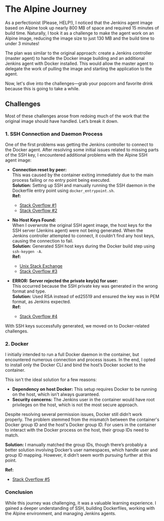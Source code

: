 # The Alpine Journey

As a perfectionist (Please, HELP!), I noticed that the Jenkins agent image based on Alpine took up nearly 800 MB of space and required 15 minutes of build time. Naturally, I took it as a challenge to make the agent work on an Alpine image, reducing the image size to just 130 MB and the build time to under 3 minutes!

The plan was similar to the original approach: create a Jenkins controller (master agent) to handle the Docker image building and an additional Jenkins agent with Docker installed. This would allow the master agent to delegate the work of pulling the image and starting the application to the agent.

Now, let's dive into the challenges—grab your popcorn and favorite drink because this is going to take a while.

## Challenges

Most of these challenges arose from redoing much of the work that the original image should have handled. Let’s break it down.

### 1. SSH Connection and Daemon Process

One of the first problems was getting the Jenkins controller to connect to the Docker agent. After resolving some initial issues related to missing parts of the SSH key, I encountered additional problems with the Alpine SSH agent image:

- **Connection reset by peer:**  
  This was caused by the container exiting immediately due to the main process failing or no entry point being executed.  
  **Solution:** Setting up SSH and manually running the SSH daemon in the Dockerfile entry point using `docker_entrypoint.sh`.  
  **Ref:**  
  - [Stack Overflow #1](https://stackoverflow.com/questions/35690954/running-openssh-in-an-alpine-docker-container)  
  - [Stack Overflow #2](https://stackoverflow.com/questions/69394001/how-can-i-fix-kex-exchange-identification-read-connection-reset-by-peer)

- **No Host Keys Found:**  
  When I overwrote the original SSH agent image, the host keys for the SSH server (Jenkins agent) were not being generated. When the Jenkins controller attempted to connect, it couldn’t find any host keys, causing the connection to fail.  
  **Solution:** Generated SSH host keys during the Docker build step using `ssh-keygen -A`.  
  **Ref:**  
  - [Unix Stack Exchange](https://unix.stackexchange.com/questions/642824/ssh-fails-to-start-due-to-missing-host-keys)  
  - [Stack Overflow #3](https://stackoverflow.com/questions/74040682/why-docker-doesnt-see-the-hostkeys-sshd-no-hostkeys-available-exiting)

- **ERROR: Server rejected the private key(s) for user:**  
  This occurred because the SSH private key was generated in the wrong format and type.  
  **Solution:** Used RSA instead of ed25519 and ensured the key was in PEM format, as Jenkins expected.  
  **Ref:**  
  - [Stack Overflow #4](https://stackoverflow.com/questions/31044704/this-node-is-offline-because-jenkins-failed-to-launch-the-slave-agent-on-it)

With SSH keys successfully generated, we moved on to Docker-related challenges.

### 2. Docker

I initially intended to run a full Docker daemon in the container, but encountered numerous connection and process issues. In the end, I opted to install only the Docker CLI and bind the host’s Docker socket to the container.

This isn't the ideal solution for a few reasons:
- **Dependency on host Docker:** This setup requires Docker to be running on the host, which isn’t always guaranteed.
- **Security concerns:** The Jenkins user in the container would have root privileges on the host, which is not the most secure approach.

Despite resolving several permission issues, Docker still didn’t work properly. The problem stemmed from the mismatch between the container's Docker group ID and the host's Docker group ID. For users in the container to interact with the Docker process on the host, their group IDs need to match.

**Solution:** I manually matched the group IDs, though there’s probably a better solution involving Docker’s user namespaces, which handle user and group ID mapping. However, it didn’t seem worth pursuing further at this point.

**Ref:**  
- [Stack Overflow #5](https://stackoverflow.com/questions/36185035/how-to-mount-docker-socket-as-volume-in-docker-container-with-correct-group)

### Conclusion

While this journey was challenging, it was a valuable learning experience. I gained a deeper understanding of SSH, building Dockerfiles, working with the Alpine environment, and managing Jenkins agents.

